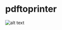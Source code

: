 # pdftoprinter

![alt text]([http://url/to/img.png](https://www.expedy.io/wp-content/uploads/2023/07/image-1-480x305.png)https://www.expedy.io/wp-content/uploads/2023/07/image-1-480x305.png)


